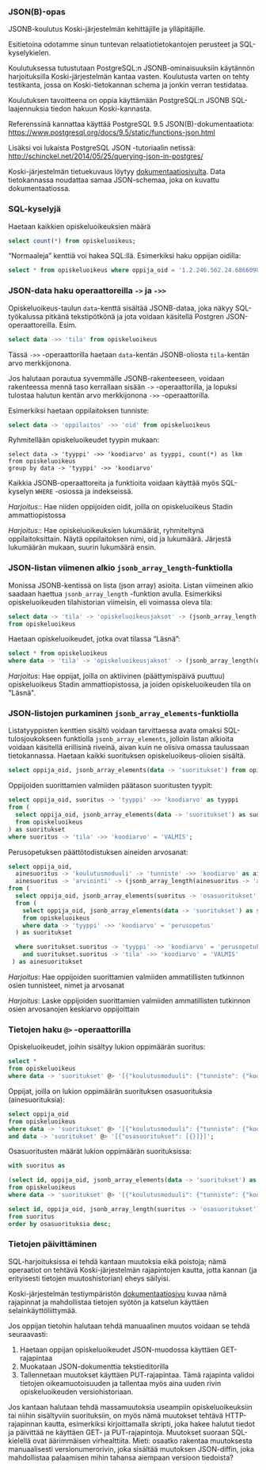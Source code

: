 ### JSON(B)-opas

JSONB-koulutus Koski-järjestelmän kehittäjille ja ylläpitäjille.

Esitietoina odotamme sinun tuntevan relaatiotietokantojen perusteet ja SQL-kyselykielen.

Koulutuksessa tutustutaan PostgreSQL:n JSONB-ominaisuuksiin käytännön harjoituksilla Koski-järjestelmän kantaa vasten. Koulutusta varten on tehty testikanta, jossa on Koski-tietokannan schema ja jonkin verran testidataa.

Koulutuksen tavoitteena on oppia käyttämään PostgreSQL:n JSONB SQL-laajennuksia tiedon hakuun Koski-kannasta. 

Referenssinä kannattaa käyttää PostgreSQL 9.5 JSON(B)-dokumentaatiota: https://www.postgresql.org/docs/9.5/static/functions-json.html

Lisäksi voi lukaista PostgreSQL JSON -tutoriaalin netissä: http://schinckel.net/2014/05/25/querying-json-in-postgres/

Koski-järjestelmän tietuekuvaus löytyy [dokumentaatiosivulta](https://koskidev.koski.oph.reaktor.fi/koski/documentation). Data tietokannassa noudattaa samaa JSON-schemaa, joka on kuvattu dokumentaatiossa.

### SQL-kyselyjä

Haetaan kaikkien opiskeluoikeuksien määrä

```sql
select count(*) from opiskeluoikeus;
````

“Normaaleja” kenttiä voi hakea SQL:llä. Esimerkiksi haku oppijan oidilla:

```sql
select * from opiskeluoikeus where oppija_oid = '1.2.246.562.24.68660987408'
````

### JSON-data haku operaattoreilla `->` ja `->>`

Opiskeluoikeus-taulun `data`-kenttä sisältää JSONB-dataa, joka näkyy SQL-työkalussa pitkänä tekstipötkönä 
ja jota voidaan käsitellä Postgren JSON-operaattoreilla. Esim.

```sql
select data ->> 'tila' from opiskeluoikeus
```

Tässä `->>` -operaattorilla haetaan `data`-kentän JSONB-oliosta `tila`-kentän arvo merkkijonona. 

Jos halutaan porautua syvemmälle JSONB-rakenteeseen, voidaan rakenteessa mennä taso kerrallaan sisään `->` -operaattorilla, ja lopuksi
tulostaa halutun kentän arvo merkkijonona `->>` -operaattorilla.

Esimerkiksi haetaan oppilaitoksen tunniste:

```sql
select data -> 'oppilaitos' ->> 'oid' from opiskeluoikeus
```

Ryhmitellään opiskeluoikeudet tyypin mukaan:

```
select data -> 'tyyppi' ->> 'koodiarvo' as tyyppi, count(*) as lkm
from opiskeluoikeus
group by data -> 'tyyppi' ->> 'koodiarvo'
```

Kaikkia JSONB-operaattoreita ja funktioita voidaan käyttää myös SQL-kyselyn `WHERE` -osiossa ja indekseissä.

*Harjoitus:*: Hae niiden oppijoiden oidit, joilla on opiskeluoikeus Stadin ammattiopistossa

*Harjoitus:*: Hae opiskeluoikeuksien lukumäärät, ryhmiteltynä oppilaitoksittain. Näytä oppilaitoksen nimi, oid ja lukumäärä. Järjestä lukumäärän mukaan, suurin lukumäärä ensin.

### JSON-listan viimenen alkio `jsonb_array_length`-funktiolla

Monissa JSONB-kentissä on lista (json array) asioita. Listan viimeinen alkio saadaan haettua `jsonb_array_length` -funktion avulla.
Esimerkiksi opiskeluoikeuden tilahistorian viimeisin, eli voimassa oleva tila:

```sql
select data -> 'tila' -> 'opiskeluoikeusjaksot' -> (jsonb_array_length(data -> 'tila' -> 'opiskeluoikeusjaksot') - 1) 
from opiskeluoikeus
```

Haetaan opiskeluoikeudet, jotka ovat tilassa “Läsnä”:

```sql
select * from opiskeluoikeus 
where data -> 'tila' -> 'opiskeluoikeusjaksot' -> (jsonb_array_length(data -> 'tila' -> 'opiskeluoikeusjaksot') - 1) -> 'tila' ->> 'koodiarvo' = 'lasna'
```

*Harjoitus*: Hae oppijat, joilla on aktiivinen (päättymispäivä puuttuu) opiskeluoikeus Stadin ammattiopistossa,
ja joiden opiskeluoikeuden tila on "Läsnä".

### JSON-listojen purkaminen `jsonb_array_elements`-funktiolla

Listatyyppisten kenttien sisältö voidaan tarvittaessa avata omaksi SQL-tulosjoukokseen funktiolla `jsonb_array_elements`, jolloin
listan alkioita voidaan käsitellä erillisinä riveinä, aivan kuin ne olisiva omassa taulussaan tietokannassa.
Haetaan kaikki suorituksen opiskeluoikeus-olioien sisältä.

```sql
select oppija_oid, jsonb_array_elements(data -> 'suoritukset') from opiskeluoikeus;
```

Oppijoiden suorittamien valmiiden päätason suoritusten tyypit:

```sql
select oppija_oid, suoritus -> 'tyyppi' ->> 'koodiarvo' as tyyppi 
from (
  select oppija_oid, jsonb_array_elements(data -> 'suoritukset') as suoritus 
  from opiskeluoikeus
) as suoritukset
where suoritus -> 'tila' ->> 'koodiarvo' = 'VALMIS';
```

Perusopetuksen päättötodistuksen aineiden arvosanat:

```sql
select oppija_oid,
  ainesuoritus -> 'koulutusmoduuli' -> 'tunniste' ->> 'koodiarvo' as aine,
  ainesuoritus -> 'arviointi' -> (jsonb_array_length(ainesuoritus -> 'arviointi') - 1) -> 'arvosana' ->> 'koodiarvo' as arvosana
from (
  select oppija_oid, jsonb_array_elements(suoritus -> 'osasuoritukset') as ainesuoritus 
  from (
    select oppija_oid, jsonb_array_elements(data -> 'suoritukset') as suoritus 
    from opiskeluoikeus
    where data -> 'tyyppi' ->> 'koodiarvo' = 'perusopetus'
  ) as suoritukset

  where suoritukset.suoritus -> 'tyyppi' ->> 'koodiarvo' = 'perusopetuksenoppimaara'
    and suoritukset.suoritus -> 'tila' ->> 'koodiarvo' = 'VALMIS'
 ) as ainesuoritukset
```

*Harjoitus*: Hae oppijoiden suorittamien valmiiden ammatillisten tutkinnon osien tunnisteet, nimet ja arvosanat

*Harjoitus*: Laske oppijoiden suorittamien valmiiden ammatillisten tutkinnon osien arvosanojen keskiarvo oppijoittain

### Tietojen haku `@>` -operaattorilla

Opiskeluoikeudet, joihin sisältyy lukion oppimäärän suoritus:

```sql
select *
from opiskeluoikeus
where data -> 'suoritukset' @> '[{"koulutusmoduuli": {"tunniste": {"koodiarvo": "309902"}}}]'
```

Oppijat, joilla on lukion oppimäärän suorituksen osasuorituksia (ainesuorituksia):

```sql
select oppija_oid
from opiskeluoikeus
where data -> 'suoritukset' @> '[{"koulutusmoduuli": {"tunniste": {"koodiarvo": "309902"}}}]'
and data -> 'suoritukset' @> '[{"osasuoritukset": [{}]}]';
```

Osasuoritusten määrät lukion oppimäärän suorituksissa:

```sql
with suoritus as

(select id, oppija_oid, jsonb_array_elements(data -> 'suoritukset') as suoritus
from opiskeluoikeus
where data -> 'suoritukset' @> '[{"koulutusmoduuli": {"tunniste": {"koodiarvo": "309902"}}}]')

select id, oppija_oid, jsonb_array_length(suoritus -> 'osasuoritukset') osasuorituksia
from suoritus
order by osasuorituksia desc;
```

### Tietojen päivittäminen

SQL-harjoituksissa ei tehdä kantaan muutoksia eikä poistoja; nämä operaatiot on tehtävä Koski-järjestelmän rajapintojen kautta, jotta kannan (ja erityisesti tietojen muutoshistorian) eheys säilyisi. 

Koski-järjestelmän testiympäristön [dokumentaatiosivu](https://koskidev.koski.oph.reaktor.fi/koski/documentation) kuvaa nämä rajapinnat ja mahdollistaa tietojen syötön ja katselun käyttäen selainkäyttöliittymää.

Jos oppijan tietohin halutaan tehdä manuaalinen muutos voidaan se tehdä seuraavasti:

1. Haetaan oppijan opiskeluoikeudet JSON-muodossa käyttäen GET-rajapintaa
2. Muokataan JSON-dokumenttia tekstieditorilla
3. Tallennetaan muutokset käyttäen PUT-rajapintaa. Tämä rajapinta validoi tietojen oikeamuotoisuuden ja tallentaa myös aina uuden rivin opiskeluoikeuden versiohistoriaan.

Jos kantaan halutaan tehdä massamuutoksia useampiin opiskeluoikeuksiin tai niihin sisältyviin suorituksiin, on myös nämä muutokset tehtävä HTTP-rajapinnan kautta, esimerkiksi kirjoittamalla skripti, joka hakee halutut tiedot ja päivittää ne käyttäen GET- ja PUT-rajapintoja. Muutokset suoraan SQL-kielellä ovat äärimmäisen virhealttiita. Mieti: osaatko rakentaa muutoksesta manuaalisesti versionumerorivin, joka sisältää muutoksen JSON-diffin, joka mahdollistaa palaamisen mihin tahansa aiempaan versioon tiedoista?
